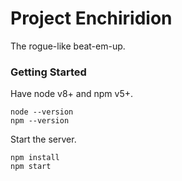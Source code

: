 # Project Enchiridion #

The rogue-like beat-em-up.

### Getting Started ###

Have node v8+ and npm v5+.

```
node --version
npm --version
```

Start the server.

```
npm install
npm start
```
